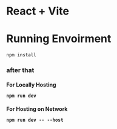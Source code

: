# React + Vite

<h1>Running Envoirment</h1>

```
npm install
```

<h3>

after that

</h3>

<h4>
For Locally Hosting

```
npm run dev
```

</h4>

<h4>For Hosting on Network

```
npm run dev -- --host
```

</h4>
